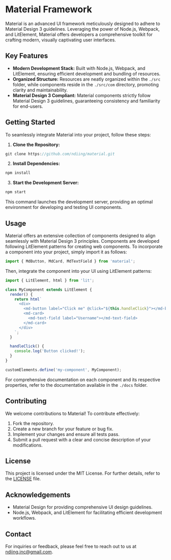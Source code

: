 # Material Framework

Material is an advanced UI framework meticulously designed to adhere to Material Design 3 guidelines. Leveraging the power of Node.js, Webpack, and LitElement, Material offers developers a comprehensive toolkit for crafting modern, visually captivating user interfaces.

## Key Features

- **Modern Development Stack:** Built with Node.js, Webpack, and LitElement, ensuring efficient development and bundling of resources.
- **Organized Structure:** Resources are neatly organized within the `./src` folder, while components reside in the `./src/com` directory, promoting clarity and maintainability.
- **Material Design 3 Compliant:** Material components strictly follow Material Design 3 guidelines, guaranteeing consistency and familiarity for end-users.

## Getting Started

To seamlessly integrate Material into your project, follow these steps:

1. **Clone the Repository:**

```js
git clone https://github.com/ndiing/material.git
```

2. **Install Dependencies:**

```js
npm install
```

3. **Start the Development Server:**

```js
npm start
```

This command launches the development server, providing an optimal environment for developing and testing UI components.

## Usage

Material offers an extensive collection of components designed to align seamlessly with Material Design 3 principles. Components are developed following LitElement patterns for creating web components. To incorporate a component into your project, simply import it as follows:

```js
import { MdButton, MdCard, MdTextField } from 'material';
```

Then, integrate the component into your UI using LitElement patterns:

```js
import { LitElement, html } from 'lit';

class MyComponent extends LitElement {
  render() {
    return html`
      <div>
        <md-button label="Click me" @click="${this.handleClick}"></md-button>
        <md-card>
          <md-text-field label="Username"></md-text-field>
        </md-card>
      </div>
    `;
  }

  handleClick() {
    console.log('Button clicked!');
  }
}

customElements.define('my-component', MyComponent);
```

For comprehensive documentation on each component and its respective properties, refer to the documentation available in the `./docs` folder.

## Contributing

We welcome contributions to Material! To contribute effectively:

1. Fork the repository.
2. Create a new branch for your feature or bug fix.
3. Implement your changes and ensure all tests pass.
4. Submit a pull request with a clear and concise description of your modifications.

## License

This project is licensed under the MIT License. For further details, refer to the [LICENSE](LICENSE) file.

## Acknowledgements

- Material Design for providing comprehensive UI design guidelines.
- Node.js, Webpack, and LitElement for facilitating efficient development workflows.

## Contact

For inquiries or feedback, please feel free to reach out to us at [ndiing.inc@gmail.com](mailto:ndiing.inc@gmail.com).
